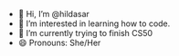 - 👋 Hi, I’m @hildasar
- 👀 I’m interested in learning how to code.
- 🌱 I’m currently trying to finish CS50
- 😄 Pronouns: She/Her 

<!---
hildasar/hildasar is a ✨ special ✨ repository because its `README.md` (this file) appears on your GitHub profile.
You can click the Preview link to take a look at your changes.
--->
